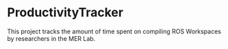 # ProductivityTracker
This project tracks the amount of time spent on compiling ROS Workspaces by researchers in the MER Lab. 
